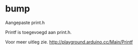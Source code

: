 bump
====

Aangepaste print.h

Printf is toegevoegd aan print.h. 

Voor meer uitleg zie. 
http://playground.arduino.cc/Main/Printf
